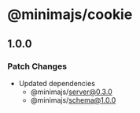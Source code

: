 # @minimajs/cookie

## 1.0.0

### Patch Changes

- Updated dependencies
  - @minimajs/server@0.3.0
  - @minimajs/schema@1.0.0
